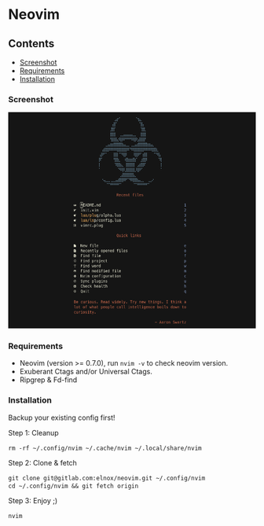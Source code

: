 # Neovim

## Contents

- [Screenshot](#screenshot)
- [Requirements](#requirements)
- [Installation](#installation)

### Screenshot

![Neovim](neovim.png "Neovim IDE")

### Requirements

- Neovim (version >= 0.7.0), run `nvim -v` to check neovim version.
- Exuberant Ctags and/or Universal Ctags.
- Ripgrep & Fd-find

### Installation

Backup your existing config first!

Step 1: Cleanup
```
rm -rf ~/.config/nvim ~/.cache/nvim ~/.local/share/nvim
```

Step 2: Clone & fetch
```
git clone git@gitlab.com:elnox/neovim.git ~/.config/nvim
cd ~/.config/nvim && git fetch origin
```

Step 3: Enjoy ;)
```
nvim
```
